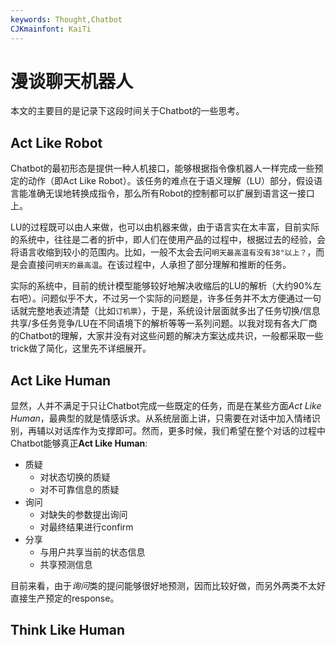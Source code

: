 ```yaml
---
keywords: Thought,Chatbot
CJKmainfont: KaiTi
---
```


# 漫谈聊天机器人

本文的主要目的是记录下这段时间关于Chatbot的一些思考。

## Act Like Robot

Chatbot的最初形态是提供一种人机接口，能够根据指令像机器人一样完成一些预定的动作（即Act Like Robot）。该任务的难点在于语义理解（LU）部分，假设语言能准确无误地转换成指令，那么所有Robot的控制都可以扩展到语言这一接口上。

LU的过程既可以由人来做，也可以由机器来做，由于语言实在太丰富，目前实际的系统中，往往是二者的折中，即人们在使用产品的过程中，根据过去的经验，会将语言收缩到较小的范围内。比如，一般不太会去问`明天最高温有没有38°以上？`，而是会直接问`明天的最高温`。在该过程中，人承担了部分理解和推断的任务。

实际的系统中，目前的统计模型能够较好地解决收缩后的LU的解析（大约90%左右吧）。问题似乎不大，不过另一个实际的问题是，许多任务并不太方便通过一句话就完整地表述清楚（比如`订机票`），于是，系统设计层面就多出了任务切换/信息共享/多任务竞争/LU在不同语境下的解析等等一系列问题。以我对现有各大厂商的Chatbot的理解，大家并没有对这些问题的解决方案达成共识，一般都采取一些trick做了简化，这里先不详细展开。

## Act Like Human

显然，人并不满足于只让Chatbot完成一些既定的任务，而是在某些方面*Act Like Human*，最典型的就是情感诉求。从系统层面上讲，只需要在对话中加入情绪识别，再辅以对话库作为支撑即可。然而，更多时候，我们希望在整个对话的过程中Chatbot能够真正**Act Like Human**:

- 质疑
  - 对状态切换的质疑
  - 对不可靠信息的质疑
- 询问
  - 对缺失的参数提出询问
  - 对最终结果进行confirm
- 分享
  - 与用户共享当前的状态信息
  - 共享预测信息

目前来看，由于*询问*类的提问能够很好地预测，因而比较好做，而另外两类不太好直接生产预定的response。

## Think Like Human
